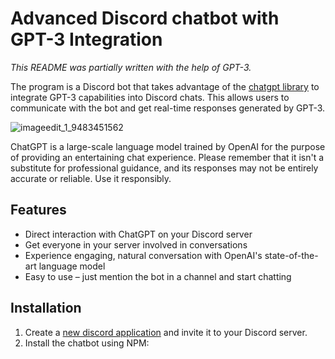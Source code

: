 
# Advanced Discord chatbot with GPT-3 Integration

_This README was partially written with the help of GPT-3._

The program is a Discord bot that takes advantage of the [chatgpt library](https://github.com/transitive-bullshit/chatgpt-api) to integrate GPT-3 capabilities into Discord chats. This allows users to communicate with the bot and get real-time responses generated by GPT-3.

![imageedit_1_9483451562](https://user-images.githubusercontent.com/8215580/206561946-c9ac8ad0-e5cf-4b65-909e-d006c8837715.png)

ChatGPT is a large-scale language model trained by OpenAI for the purpose of providing an entertaining chat experience. Please remember that it isn't a substitute for professional guidance, and its responses may not be entirely accurate or reliable. Use it responsibly.

## Features

- Direct interaction with ChatGPT on your Discord server
- Get everyone in your server involved in conversations
- Experience engaging, natural conversation with OpenAI's state-of-the-art language model
- Easy to use – just mention the bot in a channel and start chatting

## Installation

1. Create a [new discord application](https://discord.com/developers/applications) and invite it to your Discord server.
2. Install the chatbot using NPM:
